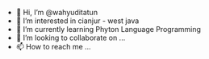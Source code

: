 - 👋 Hi, I’m @wahyuditatun
- 👀 I’m interested in cianjur - west java
- 🌱 I’m currently learning Phyton Language Programming
- 💞️ I’m looking to collaborate on ...
- 📫 How to reach me ...

<!---
wahyuditatun/wahyuditatun is a ✨ special ✨ repository because its `README.md` (this file) appears on your GitHub profile.
You can click the Preview link to take a look at your changes.
--->
